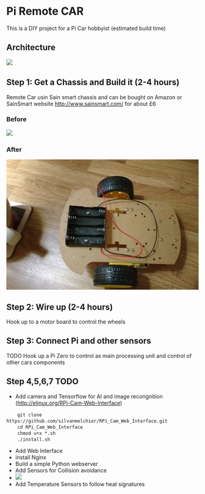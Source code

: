 # Pi Remote CAR

This is a DIY project for a Pi Car hobbyist (estimated build time)

## Architecture

<img src="https://d3ansictanv2wj.cloudfront.net/Figure_1-1ad2b142be6ca8641212c7579ab4f95d.jpg" height="400">


## Step 1: Get a Chassis and Build it (2-4 hours)

Remote Car usin Sain smart chassis and can be bought on Amazon or SainSmart website http://www.sainsmart.com/ for about £6

### Before

<img src="https://images-na.ssl-images-amazon.com/images/I/61qH18xAjVL._SL1200_.jpg" height="340" >

### After

<img src="pi-car-chassis-wired.jpg" height="340" >

## Step 2: Wire up (2-4 hours)

Hook up to a motor board to control the wheels

## Step 3: Connect Pi and other sensors

TODO Hook up a Pi Zero to control as main processing unit and control of other cars components 

## Step 4,5,6,7 TODO
* Add camera and Tensorflow for AI and image recongnition (http://elinux.org/RPi-Cam-Web-Interface)
```
    git clone https://github.com/silvanmelchior/RPi_Cam_Web_Interface.git
    cd RPi_Cam_Web_Interface
    chmod u+x *.sh
    ./install.sh
```
* Add Web Interface
 * install Nginx
 * Build a simple Python webserver
* Add Sensors for Collision avoidance
 * <img src ="http://www.raspberrypi-spy.co.uk/wp-content/uploads/2012/12/Ultrasonic-Sensor-03.jpg" height="240">
* Add Temperature Sensors to follow heat signatures
